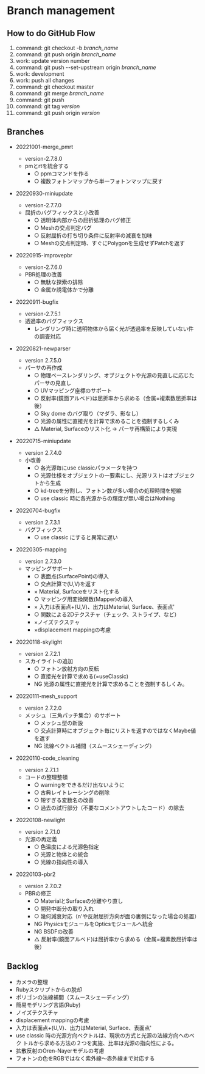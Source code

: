 # Branch management

## How to do GitHub Flow

1.  command: git checkout -b _branch_name_
2.  command: git push origin _branch_name_
3.  work: update version number
4.  command: git push --set-upstream origin _branch_name_
5.  work: development
6.  work: push all changes
7.  command: git checkout master
8.  command: git merge _branch_name_
9.  command: git push
10. command: git tag _version_
11. command: git push origin _version_


## Branches

* 20221001-merge_pmrt
    - version-2.7.8.0
    - pmとrtを統合する
        - ○ ppmコマンドを作る
        - ○ 複数フォトンマップから単一フォトンマップに戻す

* 20220930-miniupdate
    - version-2.7.7.0
    - 屈折のバグフィックスと小改善
        - ○ 透明体内部からの屈折処理のバグ修正
        - ○ Meshの交点判定バグ
        - ○ 反射屈折の打ち切り条件に反射率の減衰を加味
        - ○ Meshの交点判定時、すぐにPolygonを生成せずPatchを返す

* 20220915-improvepbr
    - version-2.7.6.0
    - PBR処理の改善
        - ○ 無駄な探索の排除
        - ○ 金属か誘電体かで分離

* 20220911-bugfix
    - version-2.7.5.1
    - 透過率のバグフィックス
        - レンダリング時に透明物体から届く光が透過率を反映していない件の調査対応

* 20220821-newparser
    - version 2.7.5.0
    - パーサの再作成
        - ○ 物理ベースレンダリング、オブジェクトや光源の見直しに応じたパーサの見直し
        - ○ UVマッピング座標のサポート
        - ○ 反射率(鏡面アルベド)は屈折率から求める（金属=複素数屈折率は後）
        - ○ Sky dome のバグ取り（マダラ、影なし）
        - ○ 光源の属性に直接光を計算で求めることを強制するしくみ
        - △ Material, Surfaceのリスト化 -> パーサ再構築により実現


* 20220715-miniupdate
    - version 2.7.4.0
    - 小改善
        - ○ 各光源毎にuse classicパラメータを持つ
        - ○ 光源仕様をオブジェクトの一要素にし、光源リストはオブジェクトから生成
        - ○ kd-treeを分割し、フォトン数が多い場合の処理時間を短縮
        - ○ use classic 時に各光源からの輝度が無い場合はNothing

* 20220704-bugfix
    - version 2.7.3.1
    - バグフィックス
        - ○ use classic にすると異常に遅い
        
* 20220305-mapping
    - version 2.7.3.0
    - マッピングサポート
        - ○ 表面点(SurfacePoint)の導入
        - ○ 交点計算で(U,V)を返す
        - × Material, Surfaceをリスト化する
        - ○ マッピング用変換関数(Mapper)の導入
        - × 入力は表面点+(U,V)、出力はMaterial, Surface、表面点'
        - ○ 関数による2Dテクスチャ（チェック、ストライプ、など）
        - ×ノイズテクスチャ
        - ×displacement mappingの考慮

* 20220118-skylight
    - version 2.7.2.1
    - スカイライトの追加
        - ○ フォトン放射方向の反転
        + ○ 直接光を計算で求める(=useClassic)
        - NG 光源の属性に直接光を計算で求めることを強制するしくみ。

* 20220111-mesh_support
    - version 2.7.2.0
    - メッシュ（三角パッチ集合）のサポート
        - ○ メッシュ型の新設
        - ○ 交点計算時にオブジェクト毎にリストを返すのではなくMaybe値を返す
        - NG 法線ベクトル補間（スムースシェーディング）

* 20220110-code_cleaning
    - version 2.7.1.1
    - コードの整理整頓
        - ○ warningをできるだけ出ないように
        - ○ 古典レイトレーシングの削除
        - ○ 短すぎる変数名の改善
        - ○ 過去の試行部分（不要なコメントアウトしたコード）の除去

* 20220108-newlight
    - version 2.7.1.0
    - 光源の再定義
        - ○ 色温度による光源色指定
        - ○ 光源と物体との統合
        - ○ 光線の指向性の導入

* 20220103-pbr2
    - version 2.7.0.2
    - PBRの修正
        - ○ MaterialとSurfaceの分離やり直し
        - ○ 開発中断分の取り入れ
        - ○ 幾何減衰対応（n'や反射屈折方向が面の裏側になった場合の処置）
        - NG PhysicsモジュールをOpticsモジュールへ統合
        - NG BSDFの改善
        - △ 反射率(鏡面アルベド)は屈折率から求める（金属=複素数屈折率は後）


## Backlog

- カメラの整理
- Rubyスクリプトからの脱却
- ポリゴンの法線補間（スムースシェーディング）
- 簡易モデリング言語(Ruby)
- ノイズテクスチャ
- displacement mappingの考慮
- 入力は表面点+(U,V)、出力はMaterial, Surface、表面点'
- use classic 時の光源方向ベクトルは、現状の方式と光源の法線方向へのベク
  トルから求める方法の２つを実施、比率は光源の指向性による。
- 拡散反射のOren-Nayerモデルの考慮
- フォトンの色をRGBではなく紫外線〜赤外線まで対応する

---
